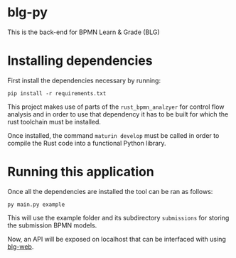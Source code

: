 # blg-py

This is the back-end for BPMN Learn & Grade (BLG)

# Installing dependencies

First install the dependencies necessary by running:

``pip install -r requirements.txt``

This project makes use of parts of the ``rust_bpmn_analzyer`` for control flow analysis and in order to use that dependency it has to be built for which the rust toolchain must be installed.

Once installed, the command ``maturin develop`` must be called in order to compile the Rust code into a functional
Python library.

# Running this application

Once all the dependencies are installed the tool can be ran as follows:

``py main.py example``

This will use the example folder and its subdirectory ``submissions`` for storing the submission BPMN models.

Now, an API will be exposed on localhost that can be interfaced with using [blg-web](https://github.com/ETolboom/blg-web).

